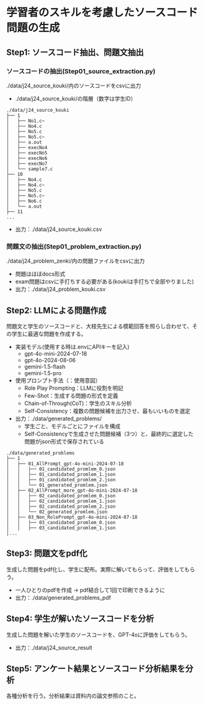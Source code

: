 # 学習者のスキルを考慮したソースコード問題の生成
## Step1: ソースコード抽出、問題文抽出
### ソースコードの抽出(Step01_source_extraction.py)
./data/j24_source_kouki/内のソースコードをcsvに出力
- ./data/j24_source_kouki/の階層（数字は学生ID）
```
./data/j24_source_kouki
├── 1
│   ├── No1.c~
│   ├── No4.c
│   ├── No5.c
│   ├── No5.c~
│   ├── a.out
│   ├── execNo4
│   ├── execNo5
│   ├── execNo6
│   ├── execNo7
│   └── sample7.c
├── 10
│   ├── No4.c
│   ├── No4.c~
│   ├── No5.c
│   ├── No5.c~
│   ├── No6.c
│   └── a.out
├── 11
...

```
- 出力：./data/j24_source_kouki.csv

### 問題文の抽出(Step01_problem_extraction.py)
./data/j24_problem_zenki/内の問題ファイルをcsvに出力
- 問題はほぼdocs形式
- exam問題はcsvに手打ちする必要がある(koukiは手打ちで全部やりました)
- 出力：./data/j24_problem_kouki.csv

## Step2: LLMによる問題作成
問題文と学生のソースコードと、大枝先生による模範回答を照らし合わせて、その学生に最適な問題を作成する。
- 実装モデル(使用する時は.envにAPIキーを記入)
    - gpt-4o-mini-2024-07-18
    - gpt-4o-2024-08-06
    - gemini-1.5-flash
    - gemini-1.5-pro
- 使用プロンプト手法（：使用意図）
    - Role Play Prompting：LLMに役割を明記
    - Few-Shot：生成する問題の形式を定義
    - Chain-of-Through(CoT)：学生のスキル分析
    - Self-Consistency：複数の問題候補を出力させ、最もいいものを選定
- 出力：./data/generated_problems/
    - 学生ごと、モデルごとにファイルを構成
    - Self-Consistencyで生成させた問題候補（3つ）と、最終的に選定した問題がjson形式で保存されている
```
./data/generated_problems
├── 1
│   ├── 01_AllPrompt_gpt-4o-mini-2024-07-18
│   │   ├── 01_candidated_promlem_0.json
│   │   ├── 01_candidated_promlem_1.json
│   │   ├── 01_candidated_promlem_2.json
│   │   └── 01_generated_promlem.json
│   ├── 02_AllPrompt_more_gpt-4o-mini-2024-07-18
│   │   ├── 02_candidated_promlem_0.json
│   │   ├── 02_candidated_promlem_1.json
│   │   ├── 02_candidated_promlem_2.json
│   │   └── 02_generated_promlem.json
│   ├── 03_Non_RolePrompt_gpt-4o-mini-2024-07-18
│   │   ├── 03_candidated_promlem_0.json
│   │   ├── 03_candidated_promlem_1.json
│...
```

## Step3: 問題文をpdf化
生成した問題をpdf化し、学生に配布。実際に解いてもらって、評価をしてもらう。
- 一人ひとりのpdfを作成 → pdf結合して1回で印刷できるように
- 出力：./data/generated_problems_pdf

## Step4: 学生が解いたソースコードを分析
生成した問題を解いた学生のソースコードを、GPT-4oに評価をしてもらう。
- 出力：./data/j24_source_result

## Step5: アンケート結果とソースコード分析結果を分析
各種分析を行う。分析結果は資料内の論文参照のこと。